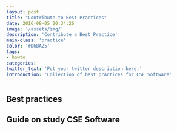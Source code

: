 ```yaml
---
layout: post
title: "Contribute to Best Practices"
date: 2016-08-05 20:34:26
image: '/assets/img/'
description: 'Contribute a Best Practice'
main-class: 'practice'
color: '#D6BA25'
tags:
- howto
categories:
twitter_text: 'Put your twitter description here.'
introduction: 'Collection of best practices for CSE Software'
---
```


## Best practices

## Guide on study CSE Software
